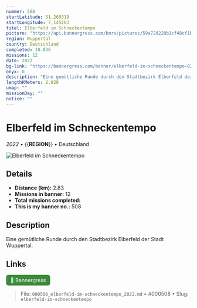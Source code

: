 ```yaml
---
nummer: 508
startLatitude: 51,260319
startLongitude: 7,145203
titel: Elberfeld im Schneckentempo
picture: "https://api.bannergress.com/bnrs/pictures/59a729228b1cf48cf1b3990eedf280e7"
region: Wuppertal
country: Deutschland
completed: 10.836
missions: 12
date: 2022
bg-link: "https://bannergress.com/banner/elberfeld-im-schneckentempo-82c3"
onyx: 0
description: "Eine gemütliche Runde durch den Stadtbezirk Elberfeld der Stadt Wuppertal."
lengthKMeters: 2,828
umap: ""
missionDay: ""
notice: ""
---
```

# Elberfeld im Schneckentempo

*2022* • {{__REGION__}} • Deutschland

![Elberfeld im Schneckentempo](https://api.bannergress.com/bnrs/pictures/59a729228b1cf48cf1b3990eedf280e7)



## Details
- **Distance (km):** 2.83
- **Missions in banner:** 12
- **Total missions completed:** 
- **This is my banner no.:** 508



## Description
Eine gemütliche Runde durch den Stadtbezirk Elberfeld der Stadt Wuppertal.



## Links
<a href="https://bannergress.com/banner/elberfeld-im-schneckentempo-82c3" target="_blank" style="display:inline-block;margin-right:8px;padding:6px 12px;background:#3c8b3c;color:#fff;text-decoration:none;border-radius:6px;">🔗 Bannergress</a>



> File: `000508_elberfeld-im-schneckentempo_2022.md` • #000508 • Slug: `elberfeld-im-schneckentempo`

